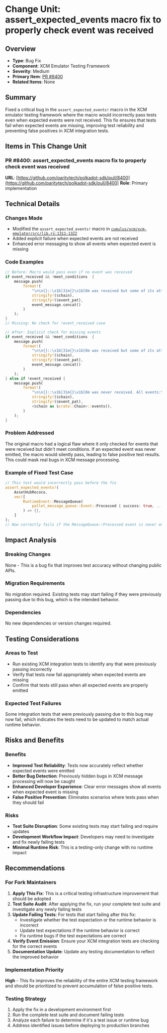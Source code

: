 # Change Unit: assert_expected_events macro fix to properly check event was received

## Overview
- **Type**: Bug Fix
- **Component**: XCM Emulator Testing Framework
- **Severity**: Medium
- **Primary Item**: [PR #8400](https://github.com/paritytech/polkadot-sdk/pull/8400)
- **Related Items**: None

## Summary
Fixed a critical bug in the `assert_expected_events!` macro in the XCM emulator testing framework where the macro would incorrectly pass tests even when expected events were not received. This fix ensures that tests fail when expected events are missing, improving test reliability and preventing false positives in XCM integration tests.

## Items in This Change Unit

### PR #8400: assert_expected_events macro fix to properly check event was received
**URL**: [https://github.com/paritytech/polkadot-sdk/pull/8400](https://github.com/paritytech/polkadot-sdk/pull/8400)
**Role**: Primary implementation

## Technical Details

### Changes Made
- Modified the `assert_expected_events!` macro in [`cumulus/xcm/xcm-emulator/src/lib.rs:1311-1322`](https://github.com/paritytech/polkadot-sdk/blob/master/cumulus/xcm/xcm-emulator/src/lib.rs#L1311-L1322)
- Added explicit failure when expected events are not received
- Enhanced error messaging to show all events when expected event is missing

### Code Examples
```rust
// Before: Macro would pass even if no event was received
if event_received && !meet_conditions  {
    message.push(
        format!(
            "\n\n{}::\x1b[31m{}\x1b[0m was received but some of its attributes did not meet the conditions:\n{}",
            stringify!($chain),
            stringify!($event_pat),
            event_message.concat()
        )
    );
}
// Missing: No check for !event_received case

// After: Explicit check for missing events
if event_received && !meet_conditions  {
    message.push(
        format!(
            "\n\n{}::\x1b[31m{}\x1b[0m was received but some of its attributes did not meet the conditions:\n{}",
            stringify!($chain),
            stringify!($event_pat),
            event_message.concat()
        )
    );
} else if !event_received {
    message.push(
        format!(
            "\n\n{}::\x1b[31m{}\x1b[0m was never received. All events:\n{:#?}",
            stringify!($chain),
            stringify!($event_pat),
            <$chain as $crate::Chain>::events(),
        )
    );
}
```

### Problem Addressed
The original macro had a logical flaw where it only checked for events that were received but didn't meet conditions. If an expected event was never emitted, the macro would silently pass, leading to false positive test results. This could mask real bugs in XCM message processing.

### Example of Fixed Test Case
```rust
// This test would incorrectly pass before the fix
assert_expected_events!(
    AssetHubRococo,
    vec![
        RuntimeEvent::MessageQueue(
            pallet_message_queue::Event::Processed { success: true, .. }
        ) => {},
    ]
);
// Now correctly fails if the MessageQueue::Processed event is never emitted
```

## Impact Analysis

### Breaking Changes
None - This is a bug fix that improves test accuracy without changing public APIs.

### Migration Requirements
No migration required. Existing tests may start failing if they were previously passing due to this bug, which is the intended behavior.

### Dependencies
No new dependencies or version changes required.

## Testing Considerations

### Areas to Test
- Run existing XCM integration tests to identify any that were previously passing incorrectly
- Verify that tests now fail appropriately when expected events are missing
- Confirm that tests still pass when all expected events are properly emitted

### Expected Test Failures
Some integration tests that were previously passing due to this bug may now fail, which indicates the tests need to be updated to match actual runtime behavior.

## Risks and Benefits

### Benefits
- **Improved Test Reliability**: Tests now accurately reflect whether expected events were emitted
- **Better Bug Detection**: Previously hidden bugs in XCM message processing will now be caught
- **Enhanced Developer Experience**: Clear error messages show all events when expected event is missing
- **False Positive Prevention**: Eliminates scenarios where tests pass when they should fail

### Risks
- **Test Suite Disruption**: Some existing tests may start failing and require updates
- **Development Workflow Impact**: Developers may need to investigate and fix newly failing tests
- **Minimal Runtime Risk**: This is a testing-only change with no runtime impact

## Recommendations

### For Fork Maintainers
1. **Apply This Fix**: This is a critical testing infrastructure improvement that should be adopted
2. **Test Suite Audit**: After applying the fix, run your complete test suite and investigate any newly failing tests
3. **Update Failing Tests**: For tests that start failing after this fix:
   - Investigate whether the test expectation or the runtime behavior is incorrect
   - Update test expectations if the runtime behavior is correct
   - Fix runtime bugs if the test expectations are correct
4. **Verify Event Emission**: Ensure your XCM integration tests are checking for the correct events
5. **Documentation Update**: Update any testing documentation to reflect the improved behavior

### Implementation Priority
**High** - This fix improves the reliability of the entire XCM testing framework and should be prioritized to prevent accumulation of false positive tests.

### Testing Strategy
1. Apply the fix in a development environment first
2. Run the complete test suite and document failing tests
3. Analyze each failure to determine if it's a test issue or runtime bug
4. Address identified issues before deploying to production branches